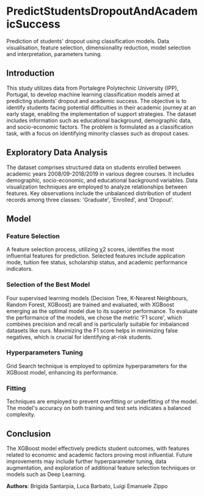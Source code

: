 # PredictStudentsDropoutAndAcademicSuccess
Prediction of students' dropout using classification models. Data visualisation, feature selection, dimensionality reduction, model selection and interpretation, parameters tuning. 

## Introduction
This study utilizes data from Portalegre Polytechnic University (IPP), Portugal, to develop machine learning classification models aimed at predicting students’ dropout and academic success. The objective is to identify students facing potential difficulties in their academic journey at an early stage, enabling the implementation of support strategies. The dataset includes information such as educational background, demographic data, and socio-economic factors. The problem is formulated as a classification task, with a focus on identifying minority classes such as dropout cases.

## Exploratory Data Analysis
The dataset comprises structured data on students enrolled between academic years 2008/09-2018/2019 in various degree courses. It includes demographic, socio-economic, and educational background variables. Data visualization techniques are employed to analyze relationships between features. Key observations include the unbalanced distribution of student records among three classes: 'Graduate', 'Enrolled', and 'Dropout'.

## Model
### Feature Selection
A feature selection process, utilizing χ2 scores, identifies the most influential features for prediction. Selected features include application mode, tuition fee status, scholarship status, and academic performance indicators.

### Selection of the Best Model
Four supervised learning models (Decision Tree, K-Nearest Neighbours, Random Forest, XGBoost) are trained and evaluated, with XGBoost emerging as the optimal model due to its superior performance. To evaluate the performance of the models, we chose the metric 'F1 score', which combines precision and recall and is particularly suitable for imbalanced datasets like ours. Maximizing the F1 score helps in minimizing false negatives, which is crucial for identifying at-risk students.


### Hyperparameters Tuning
Grid Search technique is employed to optimize hyperparameters for the XGBoost model, enhancing its performance.

### Fitting
Techniques are employed to prevent overfitting or underfitting of the model. The model's accuracy on both training and test sets indicates a balanced complexity.

## Conclusion
The XGBoost model effectively predicts student outcomes, with features related to economic and academic factors proving most influential. Future improvements may include further hyperparameter tuning, data augmentation, and exploration of additional feature selection techniques or models such as Deep Learning.

**Authors**: Brigida Santarpia, Luca Barbato, Luigi Emanuele Zippo  

